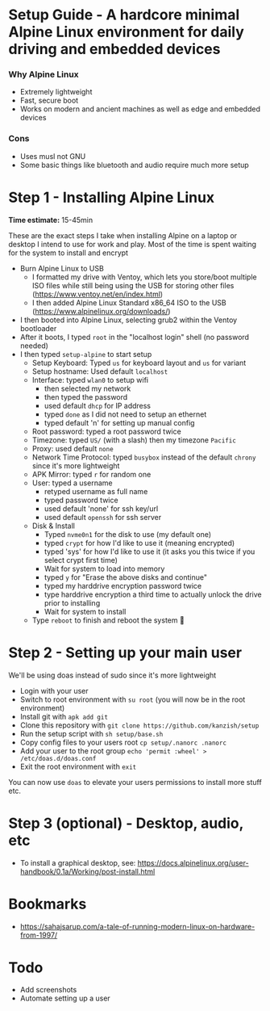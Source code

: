 # Setup Guide - A hardcore minimal Alpine Linux environment for daily driving and embedded devices

### Why Alpine Linux
- Extremely lightweight
- Fast, secure boot
- Works on modern and ancient machines as well as edge and embedded devices

### Cons
- Uses musl not GNU
- Some basic things like bluetooth and audio require much more setup

# Step 1 - Installing Alpine Linux
**Time estimate:** 15-45min

These are the exact steps I take when installing Alpine on a laptop or desktop I intend to use for work and play. Most of the time is spent waiting for the system to install and encrypt

- Burn Alpine Linux to USB
  - I formatted my drive with Ventoy, which lets you store/boot multiple ISO files while still being using the USB for storing other files (https://www.ventoy.net/en/index.html)
  - I then added Alpine Linux Standard x86_64 ISO to the USB (https://www.alpinelinux.org/downloads/)
- I then booted into Alpine Linux, selecting grub2 within the Ventoy bootloader
- After it boots, I typed `root` in the "localhost login" shell (no password needed)
- I then typed `setup-alpine` to start setup
  - Setup Keyboard: Typed `us` for keyboard layout and `us` for variant
  - Setup hostname: Used default `localhost`
  - Interface: typed `wlan0` to setup wifi
    - then selected my network
    - then typed the password
    - used default `dhcp` for IP address
    - typed `done` as I did not need to setup an ethernet
    - typed default 'n' for setting up manual config
  - Root password: typed a root password twice
  - Timezone: typed `US/` (with a slash) then my timezone `Pacific`
  - Proxy: used default `none`
  - Network Time Protocol: typed `busybox` instead of the default `chrony` since it's more lightweight
  - APK Mirror: typed `r` for random one
  - User: typed a username
    - retyped username as full name
    - typed password twice
    - used default 'none' for ssh key/url
    - used default `openssh` for ssh server
  - Disk & Install
    - Typed `nvme0n1` for the disk to use (my default one)
    - typed `crypt` for how I'd like to use it (meaning encrypted)
    - typed 'sys' for how I'd like to use it (it asks you this twice if you select crypt first time)
    - Wait for system to load into memory
    - typed `y` for "Erase the above disks and continue"
    - typed my harddrive encryption password twice
    - type harddrive encryption a third time to actually unlock the drive prior to installing
    - Wait for system to install
  - Type `reboot` to finish and reboot the system 🎉

# Step 2 - Setting up your main user
We'll be using doas instead of sudo since it's more lightweight

- Login with your user
- Switch to root environment with `su root` (you will now be in the root environment)
- Install git with `apk add git`
- Clone this repository with `git clone https://github.com/kanzish/setup`
- Run the setup script with `sh setup/base.sh`
- Copy config files to your users root `cp setup/.nanorc .nanorc`
- Add your user to the root group `echo 'permit :wheel' > /etc/doas.d/doas.conf`
- Exit the root environment with `exit`

You can now use `doas` to elevate your users permissions to install more stuff etc.

# Step 3 (optional) - Desktop, audio, etc
- To install a graphical desktop, see: https://docs.alpinelinux.org/user-handbook/0.1a/Working/post-install.html

# Bookmarks
- https://sahajsarup.com/a-tale-of-running-modern-linux-on-hardware-from-1997/

# Todo
- Add screenshots
- Automate setting up a user
